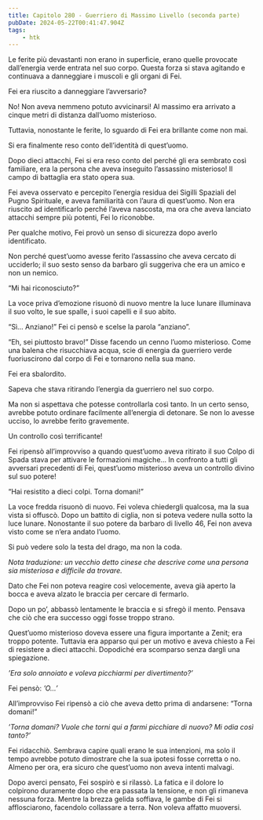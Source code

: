 ```yaml
---
title: Capitolo 280 - Guerriero di Massimo Livello (seconda parte)
pubDate: 2024-05-22T00:41:47.904Z
tags:
    - htk
---
```


Le ferite più devastanti non erano in superficie, erano quelle provocate dall’energia verde entrata nel suo corpo. Questa forza si stava agitando e continuava a danneggiare i muscoli e gli organi di Fei.

Fei era riuscito a danneggiare l’avversario?

No! Non aveva nemmeno potuto avvicinarsi! Al massimo era arrivato a cinque metri di distanza dall’uomo misterioso.

Tuttavia, nonostante le ferite, lo sguardo di Fei era brillante come non mai.

Si era finalmente reso conto dell’identità di quest’uomo.

Dopo dieci attacchi, Fei si era reso conto del perché gli era sembrato così familiare, era la persona che aveva inseguito l’assassino misterioso! Il campo di battaglia era stato opera sua.

Fei aveva osservato e percepito l’energia residua dei Sigilli Spaziali del Pugno Spirituale, e aveva familiarità con l’aura di quest’uomo. Non era riuscito ad identificarlo perché l’aveva nascosta, ma ora che aveva lanciato attacchi sempre più potenti, Fei lo riconobbe.

Per qualche motivo, Fei provò un senso di sicurezza dopo averlo identificato.

Non perché quest’uomo avesse ferito l’assassino che aveva cercato di ucciderlo; il suo sesto senso da barbaro gli suggeriva che era un amico e non un nemico.

“Mi hai riconosciuto?”

La voce priva d’emozione risuonò di nuovo mentre la luce lunare illuminava il suo volto, le sue spalle, i suoi capelli e il suo abito.

“Sì… Anziano!” Fei ci pensò e scelse la parola “anziano”.

“Eh, sei piuttosto bravo!” Disse facendo un cenno l’uomo misterioso. Come una balena che risucchiava acqua, scie di energia da guerriero verde fuoriuscirono dal corpo di Fei e tornarono nella sua mano.

Fei era sbalordito.

Sapeva che stava ritirando l’energia da guerriero nel suo corpo.

Ma non si aspettava che potesse controllarla così tanto. In un certo senso, avrebbe potuto ordinare facilmente all’energia di detonare. Se non lo avesse ucciso, lo avrebbe ferito gravemente.

Un controllo così terrificante!

Fei ripensò all’improvviso a quando quest’uomo aveva ritirato il suo Colpo di Spada stava per attivare le formazioni magiche… In confronto a tutti gli avversari precedenti di Fei, quest’uomo misterioso aveva un controllo divino sul suo potere!

“Hai resistito a dieci colpi. Torna domani!”

La voce fredda risuonò di nuovo. Fei voleva chiedergli qualcosa, ma la sua vista si offuscò. Dopo un battito di ciglia, non si poteva vedere nulla sotto la luce lunare. Nonostante il suo potere da barbaro di livello 46, Fei non aveva visto come se n’era andato l’uomo.

Si può vedere solo la testa del drago, ma non la coda.

<em>Nota traduzione: un vecchio detto cinese che descrive come una persona sia misteriosa e difficile da trovare.</em>

Dato che Fei non poteva reagire così velocemente, aveva già aperto la bocca e aveva alzato le braccia per cercare di fermarlo.

Dopo un po’, abbassò lentamente le braccia e si sfregò il mento. Pensava che ciò che era successo oggi fosse troppo strano.

Quest’uomo misterioso doveva essere una figura importante a Zenit; era troppo potente. Tuttavia era apparso qui per un motivo e aveva chiesto a Fei di resistere a dieci attacchi. Dopodiché era scomparso senza dargli una spiegazione.

<em>’Era solo annoiato e voleva picchiarmi per divertimento?’</em>

Fei pensò: <em>’O…’</em>

All’improvviso Fei ripensò a ciò che aveva detto prima di andarsene: “Torna domani!”

<em>’Torna domani? Vuole che torni qui a farmi picchiare di nuovo? Mi odia così tanto?’</em>

Fei ridacchiò. Sembrava capire quali erano le sua intenzioni, ma solo il tempo avrebbe potuto dimostrare che la sua ipotesi fosse corretta o no. Almeno per ora, era sicuro che quest’uomo non aveva intenti malvagi.

Dopo averci pensato, Fei sospirò e si rilassò. La fatica e il dolore lo colpirono duramente dopo che era passata la tensione, e non gli rimaneva nessuna forza. Mentre la brezza gelida soffiava, le gambe di Fei si afflosciarono, facendolo collassare a terra. Non voleva affatto muoversi.


